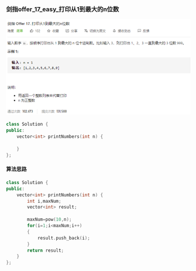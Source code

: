 ### 剑指offer_17_easy_打印从1到最大的n位数

![image-20210405172239118](剑指offer_17_easy_打印从1到最大的n位数.assets/image-20210405172239118.png)

```c++
class Solution {
public:
    vector<int> printNumbers(int n) {

    }
};
```

#### 算法思路

```c++
class Solution {
public:
    vector<int> printNumbers(int n) {
        int i,maxNum;
        vector<int> result;

        maxNum=pow(10,n);
        for(i=1;i<maxNum;i++)
        {
            result.push_back(i);
        }
        return result;
    }
};
```

